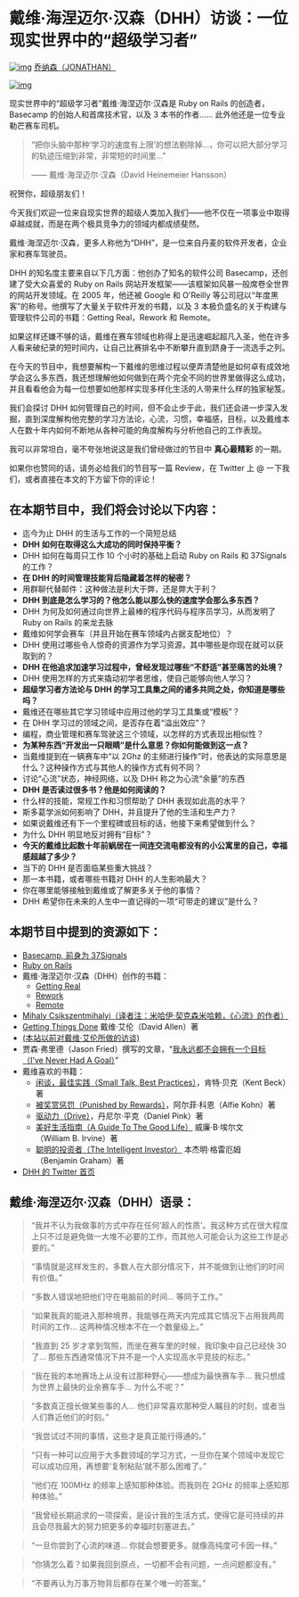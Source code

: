 # 戴维·海涅迈尔·汉森（DHH）访谈：一位现实世界中的“超级学习者”

[![img](http://1.gravatar.com/avatar/7720ad0bc92f5db97f247006cb2b3a57?s=80&d=mm&r=g)](http://www.becomingasuperhuman.com/author/getjle-vi/) [乔纳森（JONATHAN）](http://www.becomingasuperhuman.com/author/getjle-vi/)

[![img](http://www.becomingasuperhuman.com/wp-content/uploads/2016/09/dhh-750x398.jpg)](http://www.becomingasuperhuman.com/wp-content/uploads/2016/09/dhh.jpg)

现实世界中的“超级学习者”戴维·海涅迈尔·汉森是 Ruby on Rails 的创造者，Basecamp 的创始人和首席技术官，以及 3 本书的作者…… 此外他还是一位专业勒芒赛车司机。

> “把你头脑中那种‘学习的速度有上限’的想法剔除掉…，你可以把大部分学习的轨迹压缩到非常，非常短的时间里…”
> 
> —— 戴维·海涅迈尔·汉森（David Heinemeier Hansson）

祝贺你，超级朋友们！

今天我们欢迎一位来自现实世界的超级人类加入我们——他不仅在一项事业中取得卓越成就，而是在两个极具竞争力的领域内都成绩斐然。

戴维·海涅迈尔·汉森，更多人称他为“DHH”，是一位来自丹麦的软件开发者，企业家和赛车驾驶员。

DHH 的知名度主要来自以下几方面：他创办了知名的软件公司 Basecamp，还创建了受大众喜爱的 Ruby on Rails 网站开发框架——该框架如风暴一般席卷全世界的网站开发领域。在 2005 年，他还被 Google 和 O'Reilly 等公司冠以“年度黑客”的称号。他撰写了大量关于软件开发的书籍，以及 3 本极负盛名的关于构建与管理软件公司的书籍：Getting Real，Rework 和 Remote。

如果这样还嫌不够的话，戴维在赛车领域也称得上是迅速崛起超凡入圣，他在许多人看来破纪录的短时间内，让自己比赛排名中不断攀升直到跻身于一流选手之列。

在今天的节目中，我想要解构一下戴维的思维过程以便弄清楚他是如何卓有成效地学会这么多东西，我还想理解他如何做到在两个完全不同的世界里做得这么成功，并且看看他会为每一位想要如他那样实现多样化生活的人带来什么样的独家秘笈。

我们会探讨 DHH 如何管理自己的时间，但不会止步于此，我们还会进一步深入发掘，直到深度解构他完整的学习方法论，心流，习惯，幸福感，目标，以及戴维本人在数十年内如何不断地从各种可能的角度解构与分析他自己的工作表现。

我可以非常坦白，毫不夸张地说这是我们曾经做过的节目中 **真心最精彩** 的一期。

如果你也赞同的话，请务必给我们的节目写一篇 Review，在 Twitter 上 @ 一下我们，或者直接在本文的下方留下你的评论！

## 在本期节目中，我们将会讨论以下内容：

- 迄今为止 DHH 的生活与工作的一个简短总结
- **DHH 如何在取得这么大成功的同时保持平衡？**
- DHH 如何在每周只工作 10 个小时的基础上启动 Ruby on Rails 和 37Signals 的工作？
- **在 DHH 的时间管理技能背后隐藏着怎样的秘密？**
- 用群聊代替邮件：这种做法是利大于弊，还是弊大于利？
- **DHH 到底是怎么学习的？他怎么能以那么快的速度学会那么多东西？**
- DHH 为何及如何通过向世界上最棒的程序代码与程序员学习，从而发明了 Ruby on Rails 的来龙去脉
- 戴维如何学会赛车（并且开始在赛车领域内占据支配地位）？
- DHH 使用过哪些令人惊奇的资源作为学习资源，其中哪些是你现在就可以获取到的？
- **DHH 在他追求加速学习过程中，曾经发现过哪些“不舒适”甚至痛苦的处境？**
- DHH 使用怎样的方式来撬动初学者思维，使自己能够向他人学习？
- **超级学习者方法论与 DHH 的学习工具集之间的诸多共同之处，你知道是哪些吗？**
- 戴维还在哪些其它学习领域中应用过他的学习工具集或“模板”？
- 在 DHH 学习过的领域之间，是否存在着“溢出效应”？
- 编程，商业管理和赛车驾驶这三个领域，以怎样的方式表现出相似性？
- **为某种东西“开发出一只眼睛”是什么意思？你如何能做到这一点？**
- 当戴维提到在一辆赛车中“以 2Ghz 的主频进行操作”时，他表达的实际意思是什么？这种操作方式与其他人的操作方式有何不同？
- 讨论“心流”状态，神经网络，以及 DHH 称之为心流“余量”的东西
- **DHH 是否读过很多书？他是如何阅读的？**
- 什么样的技能，常规工作和习惯帮助了 DHH 表现如此高的水平？
- 斯多葛学派如何影响了 DHH，并且提升了他的生活和生产力？
- 如果说戴维还有下一个里程碑或目标的话，他接下来希望做到什么？
- 为什么 DHH 明显地反对拥有“目标”？
- **今天的戴维比起数十年前蜗居在一间连交流电都没有的小公寓里的自己，幸福感超越了多少？**
- 当下的 DHH 是否面临某些重大挑战？
- 那一本书籍，或者哪些书籍对 DHH 的人生影响最大？
- 你在哪里能够接触到戴维或了解更多关于他的事情？
- DHH 希望你在未来的人生中一直记得的一项“可带走的建议”是什么？

## 本期节目中提到的资源如下：

- [Basecamp, 前身为 37Signals](https://basecamp.com/about)
- [Ruby on Rails](http://rubyonrails.org/)
- 戴维·海涅迈尔·汉森（DHH）创作的书籍：
  - [Getting Real](https://book.douban.com/subject/3567853/)
  - [Rework](https://book.douban.com/subject/3889178/)
  - [Remote](https://book.douban.com/subject/21362627/)
- [Mihaly Csikszentmihalyi（译者注：米哈伊·契克森米哈赖，《心流》的作者）](https://en.wikipedia.org/wiki/Mihaly_Csikszentmihalyi)
- [Getting Things Done](http://amzn.to/2cmWflZ) 戴维·艾伦（David Allen）著
- [(本站以前对戴维·艾伦所做的访谈)](http://www.becomingasuperhuman.com/getting-things-done-the-right-way-w-productivity-expert-david-allen/)
- 贾森·弗里德（Jason Fried）撰写的文章，“[我永远都不会拥有一个目标（I’ve Never Had A Goal）](https://m.signalvnoise.com/ive-never-had-a-goal-c89219aedddf#.izvevcwn2)”
- 戴维喜欢的书籍：
  - [闲谈，最佳实践（Small Talk, Best Practices）](http://amzn.to/2cOmCni)，肯特·贝克（Kent Beck）著
  - [被奖赏惩罚（Punished by Rewards）](http://amzn.to/2cmWq0O)，阿尔菲·科恩（Alfie Kohn）著
  - [驱动力（Drive）](http://amzn.to/2c2FugU)，丹尼尔·平克（Daniel Pink）著
  - [美好生活指南（A Guide To The Good Life）](http://amzn.to/2ciHoIK) 威廉·B·埃尔文（William B. Irvine）著
  - [聪明的投资者（The Intelligent Investor）](http://amzn.to/2calryz) 本杰明·格雷厄姆（Benjamin Graham）著
- [DHH 的 Twitter 首页](http://twitter.com/dhh)

## 戴维·海涅迈尔·汉森（DHH）语录：

> “我并不认为我做事的方式中存在任何‘超人的性质’。我这种方式在很大程度上只不过是避免做一大堆不必要的工作，而其他人可能会认为这些工作是必要的。”

> “事情就是这样发生的，多数人在大部分情况下，并不能做到让他们的时间有价值。”

> “多数人错误地把他们守在电脑前的时间… 等同于工作。”

> “如果我真的能进入那种境界，我能够在两天内完成其它情况下占用我两周时间的工作… 这两种情况根本不在一个数量级上。”

> “我直到 25 岁才拿到驾照，而坐在赛车里的时候，我印象中自己已经快 30 了… 那些东西通常情况下并不是一个人实现高水平竞技的标志。”

> “我在我的本地赛场上从没有过那种野心——想成为最快赛车手… 我只想成为世界上最快的业余赛车手… 为什么不呢？”

> “多数真正擅长做某些事的人… 他们非常喜欢那种受人瞩目的时刻，或者当人们靠近他们的时刻。”

> “我尝试过不同的事情，这些才是真正能行得通的。”

> “只有一种可以应用于大多数领域的学习方式，一旦你在某个领域中发现它可以成功应用，再想要‘复制粘贴’就不那么困难了。”

> “他们在 100MHz 的频率上感知那种体验。而我则在 2GHz 的频率上感知那种体验。”

> “我曾经长期追求的一项探索，是设计我的生活方式，使得它是可持续的并且会尽我最大的努力把更多的幸福时刻塞进去。”

> “一旦你尝到了心流的味道… 你就会想要更多。就像高纯度可卡因一样。”

> “你猜怎么着？如果我回到原点，一切都不会有问题，一点问题都没有。”

> “不要再认为万事万物背后都存在某个唯一的答案。”
